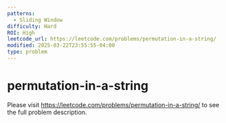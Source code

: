 ```yaml
---
patterns:
  - Sliding Window
difficulty: Hard
ROI: High
leetcode_url: https://leetcode.com/problems/permutation-in-a-string/
modified: 2025-03-22T23:55:55-04:00
type: problem
---
```


# permutation-in-a-string

Please visit https://leetcode.com/problems/permutation-in-a-string/ to see the full problem description.
